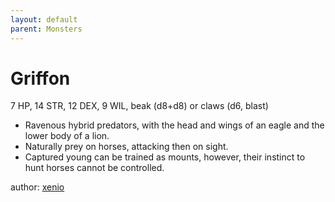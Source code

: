 ```yaml
---
layout: default
parent: Monsters
---
```


# Griffon
7 HP, 14 STR, 12 DEX, 9 WIL, beak (d8+d8) or claws (d6, blast)

- Ravenous hybrid predators, with the head and wings of an eagle and the lower body of a lion.
- Naturally prey on horses, attacking then on sight.
- Captured young can be trained as mounts, however, their instinct to hunt horses cannot be controlled.

author: [xenio](https://xenioinabottle.blogspot.com/2021/03/classic-monsters-for-cairnito-part-2.html)
